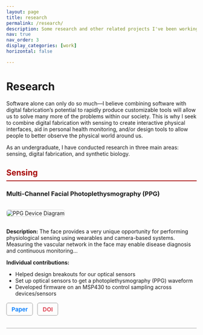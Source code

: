 ```yaml
---
layout: page
title: research
permalink: /research/
description: Some research and other related projects I've been working on. 
nav: true
nav_order: 3
display_categories: [work]
horizontal: false

---
```


<!-- Custom layout: HTML only -->

<style>
  .project-section {
    margin-bottom: 3rem;
    border-bottom: 2px solid #ccc;
    padding-bottom: 2rem;
  }
  .project-section h2 {
    color: #a60000;
    border-bottom: 2px solid #a60000;
    padding-bottom: 0.5rem;
  }
  .project-section img {
    max-width: 100%;
    margin: 1rem 0;
    border: 1px solid #ddd;
    border-radius: 6px;
  }
  .btn-container {
    margin-top: 1rem;
  }
  .btn-container a {
    display: inline-block;
    margin-right: 0.5rem;
    padding: 0.4rem 0.8rem;
    border: 1px solid #999;
    border-radius: 5px;
    text-decoration: none;
    font-weight: 600;
    font-size: 0.95rem;
  }
  .btn-outline-primary {
    color: #007bff;
    border-color: #007bff;
  }
  .btn-outline-danger {
    color: #dc3545;
    border-color: #dc3545;
  }
</style>

<h1>Research</h1>

<p>
  Software alone can only do so much—I believe combining software with digital fabrication’s potential to rapidly produce customizable tools will allow us to solve many more of the problems within our society. This is why I seek to combine digital fabrication with sensing to create interactive physical interfaces, aid in personal health monitoring, and/or design tools to allow people to better observe the physical world around us.
</p>

<p>As an undergraduate, I have conducted research in three main areas: sensing, digital fabrication, and synthetic biology.</p>

<div class="project-section">
  <h2>Sensing</h2>

  <h3>Multi-Channel Facial Photoplethysmography (PPG)</h3>

  <img src="/assets/images/ppg-diagram.png" alt="PPG Device Diagram">

  <p><strong>Description:</strong> The face provides a very unique opportunity for performing physiological sensing using wearables and camera-based systems. Measuring the vascular network in the face may enable disease diagnosis and continuous monitoring...</p>

  <p><strong>Individual contributions:</strong></p>
  <ul>
    <li>Helped design breakouts for our optical sensors</li>
    <li>Set up optical sensors to get a photoplethysmography (PPG) waveform</li>
    <li>Developed firmware on an MSP430 to control sampling across devices/sensors</li>
  </ul>

  <div class="btn-container">
    <a class="btn-outline-primary" href="/assets/papers/ppg-paper.pdf" target="_blank">Paper</a>
    <a class="btn-outline-danger" href="https://doi.org/10.xxxxx" target="_blank">DOI</a>
  </div>
</div>
